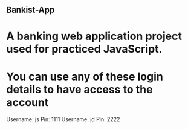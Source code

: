 ## Bankist-App
# A banking web application project used for practiced JavaScript.
# You can use any of these login details to have access to the account
 Username: js Pin: 1111
 Username: jd Pin: 2222
